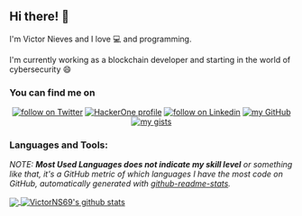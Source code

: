 ## Hi there! 👋
I'm Victor Nieves and I love :computer: and programming. 

I'm currently working as a blockchain developer and starting in the world of cybersecurity :smile:

</p>
<h3>You can find me on</h3>
<p align="center">
  <a href="https://twitter.com/intent/follow?screen_name=VictorNS69">
        <img src="https://img.shields.io/twitter/follow/VictorNS69?style=social&logo=twitter"
            alt="follow on Twitter"></a>
    <a href="https://hackerone.com/victorns69">
        <img src="https://img.shields.io/static/v1?label=&message=HackerOne&color=black&logo=hackerone"
            alt="HackerOne profile"></a>
  <a href="https://www.linkedin.com/in/victor-nieves-s%C3%A1nchez/">
        <img src="https://img.shields.io/static/v1?label=&message=LinkedIn&color=blue&logo=linkedin"
            alt="follow on Linkedin"></a>
  <a href="https://github.com/VictorNS69">
        <img src="https://img.shields.io/static/v1?label=&message=GitHub&color=black&logo=github"
            alt="my GitHub"></a>
  <a href="https://gist.github.com/VictorNS69">
        <img src="https://img.shields.io/static/v1?label=&message=Gist&color=grey&logo=github"
            alt="my gists"></a>
</p>
<!--img src="https://media.giphy.com/media/13HgwGsXF0aiGY/giphy.gif" width="480" height="270"/-->

### Languages and Tools:

*NOTE: **Most Used Languages does not indicate my skill level** or something like that, it's a GitHub metric of which languages I have the most code on GitHub, automatically generated with [github-readme-stats](https://github.com/anuraghazra/github-readme-stats).*

<a href="#" onclick="return false;">
  <img align="center" src="https://github-readme-stats.vercel.app/api/top-langs/?username=victorns69&theme=tokyonight&count_private=true&hide=jupyter%20notebook,asp,css&langs_count=10" />
</a>
<a href="#" onclick="return false;">
  <img align="center" src="https://github-readme-stats.vercel.app/api?username=victorns69&show_icons=true&theme=tokyonight&line_height=27&count_private=true&hide_rank=true&include_all_commits=true" alt="VictorNS69's github stats" />
</a>

<!--iframe width="600" height="600" src="https://ionicabizau.github.io/github-profile-languages/api.html?VictorNS69" frameborder="0"></iframe-->
